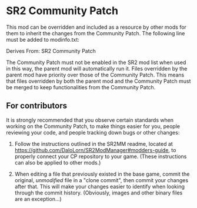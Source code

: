 # SR2 Community Patch

This mod can be overridden and included as a resource by other mods for them to inherit
the changes from the Community Patch.
The following line must be added to modinfo.txt:

Derives From: SR2 Community Patch

The Community Patch must not be enabled in the SR2 mod list when used in this way,
the parent mod will automatically run it. Files overridden by the parent mod have
priority over those of the Community Patch.
This means that files overridden by both the parent mod and the Community Patch
must be merged to keep functionalities from the Community Patch.

## For contributors

It is strongly recommended that you observe certain standards when working on the Community Patch, to make things easier for you, people reviewing your code, and people tracking down bugs or other changes:

1. Follow the instructions outlined in the SR2MM readme, located at https://github.com/DaloLorn/SR2ModManager#modders-guide, to properly connect your CP repository to your game. (These instructions can also be applied to other mods.)

2. When editing a file that previously existed in the base game, commit the original, *unmodified* file in a "clone commit", then commit your changes after that. This will make your changes easier to identify when looking through the commit history. (Obviously, images and other binary files are an exception...)
